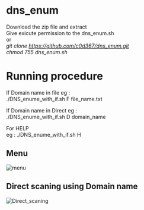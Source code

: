 # dns_enum

Download the zip file and extract<br>
Give exicute permission to the dns_enum.sh<br>
              or<br>
<i>git clone https://github.com/c0d367/dns_enum.git<br>
chmod 755 dns_enum.sh</i>
  
 # Running procedure
  If Domain name in file eg :<br>
    ./DNS_enume_with_if.sh F file_name.txt
  
  If Domain name in Direct eg :<br>
    ./DNS_enume_with_if.sh D domain_name
  
  For HELP                 
    eg : ./DNS_enume_with_if.sh H
  
  
  ## Menu
  ![menu](https://user-images.githubusercontent.com/64792340/107806180-63951480-6d5e-11eb-996d-aa5aeb4c7adc.png)
  
  ## Direct scaning using Domain name
  ![Direct_scaning](https://user-images.githubusercontent.com/64792340/107806302-8fb09580-6d5e-11eb-9e06-cee641f09369.png)
